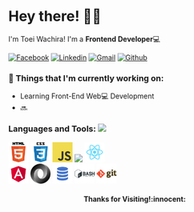 <!-- Greeting -->
# Hey there! :wave::smiley:

<!--Introduction -->
I'm Toei Wachira! I'm a **Frontend Developer**💻

<!-- Your badges -->
[![Facebook](https://img.shields.io/badge/-ToeiWachira-blue?style=flat&labelColor=blue&logo=facebook&logoColor=white)](https://www.facebook.com/wachira.ladtayapitak/)
[![Linkedin](https://img.shields.io/badge/-ToeiWachira-purple?style=flat&logo=Linkedin&logoColor=white)](https://www.linkedin.com/in/wachira-rataypaitak-52910723b/)
[![Gmail](https://img.shields.io/badge/-Wachiraratpim-c14438?style=flat&logo=Gmail&logoColor=white)](mailto:joykishan120@gmail.com)
[![Github](https://img.shields.io/badge/-ToeiWachira-black?style=flat&labelColor=black&logo=github&logoColor=white)](https://github.com/wachirarat)


### 💼  Things that I'm currently working on: 
* Learning Front-End Web:computer: Development
* 🔜


 ### Languages and Tools: <img src="https://media.giphy.com/media/WUlplcMpOCEmTGBtBW/giphy.gif" width="30">
 <!-- icons -->
<code><a href = "https://developer.mozilla.org/en-US/docs/Web/Guide/HTML/HTML5"><img height="40" src="https://raw.githubusercontent.com/github/explore/80688e429a7d4ef2fca1e82350fe8e3517d3494d/topics/html/html.png"></a></code>
<code><a href = "https://developer.mozilla.org/en-US/docs/Archive/CSS3"><img height="40" src="https://raw.githubusercontent.com/github/explore/80688e429a7d4ef2fca1e82350fe8e3517d3494d/topics/css/css.png"></a></code>
<code><a href = "https://developer.mozilla.org/en-US/docs/Web/JavaScript"><img height="40" src="https://raw.githubusercontent.com/github/explore/80688e429a7d4ef2fca1e82350fe8e3517d3494d/topics/javascript/javascript.png"></a></code>
<code><a href = "https://code.visualstudio.com/"><img height="40" src="https://upload.wikimedia.org/wikipedia/commons/thumb/9/9a/Visual_Studio_Code_1.35_icon.svg/1200px-Visual_Studio_Code_1.35_icon.svg.png"></a></code>
<code><a href = "https://react.dev/"><img height="40" src="https://raw.githubusercontent.com/github/explore/80688e429a7d4ef2fca1e82350fe8e3517d3494d/topics/react/react.png"></a></code>
<br>
<code><a href = "https://angular.io/"><img height="40" src="https://raw.githubusercontent.com/github/explore/80688e429a7d4ef2fca1e82350fe8e3517d3494d/topics/angular/angular.png"></a></code>
<code><a href = "https://www.json.org/json-en.html"><img height="40" src="https://raw.githubusercontent.com/github/explore/80688e429a7d4ef2fca1e82350fe8e3517d3494d/topics/json/json.png"></a></code>
<code><a href = "https://www.w3schools.com/sql/"><img height="40" src="https://raw.githubusercontent.com/github/explore/80688e429a7d4ef2fca1e82350fe8e3517d3494d/topics/sql/sql.png"></a></code>
<code><a href = "https://www.gnu.org/software/bash/"><img height="40" src="https://raw.githubusercontent.com/github/explore/80688e429a7d4ef2fca1e82350fe8e3517d3494d/topics/bash/bash.png"></a></code>
<code><a href = "https://git-scm.com/"><img height="40" src="https://raw.githubusercontent.com/github/explore/80688e429a7d4ef2fca1e82350fe8e3517d3494d/topics/git/git.png"></a></code>
<br>

<h4 align="center"> Thanks for Visiting!:innocent:</h4>
